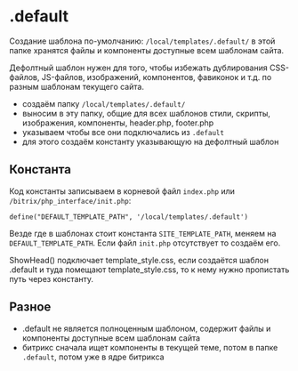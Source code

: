 # .default
Создание шаблона по-умолчанию: `/local/templates/.default/` в этой папке хранятся файлы и компоненты доступные всем шаблонам сайта.

Дефолтный шаблон нужен для того, чтобы избежать дублирования CSS-файлов, JS-файлов, изображений, компонентов, фавиконок и т.д. по разным шаблонам текущего сайта.

- создаём папку `/local/templates/.default/`
- выносим в эту папку, общие для всех шаблонов стили, скрипты, изображения, компоненты, header.php, footer.php
- указываем чтобы все они подключались из `.default`
- для этого создаём константу указывающую на дефолтный шаблон

## Константа
Код константы записываем в корневой файл `index.php` или `/bitrix/php_interface/init.php`:

    define("DEFAULT_TEMPLATE_PATH", '/local/templates/.default')

Везде где в шаблонах стоит константа `SITE_TEMPLATE_PATH`, меняем на `DEFAULT_TEMPLATE_PATH`. Если файл `init.php` отсутствует то создаём его.

ShowHead() подключает template_style.css, если создаётся шаблон .default и туда помещают template_style.css, то к нему нужно пропистать путь через константу.

## Разное
- .default не является полноценным шаблоном, содержит файлы и компоненты доступные всем шаблонам сайта
- битрикс сначала ищет компоненты в текущей теме, потом в папке `.default`, потом уже в ядре битрикса
